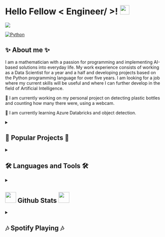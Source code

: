 # Hello Fellow < Engineer/ >! <img src = "https://raw.githubusercontent.com/MartinHeinz/MartinHeinz/master/wave.gif" width = 30px> 
<p>
  <a href="https://github.com/DenverCoder1/readme-typing-svg">
    <img src="https://readme-typing-svg.herokuapp.com?&font=IBM+Plex+Sans&color=abcdef&size=20&lines=Hi,+I'm+Maciek👋+I'm+a+Data+Scientist;Welcome+to+my+GitHub+Profile!;" />
  </a>
</p>
<p>
<a href="https://www.linkedin.com/in/m--malecki/" target="_blank">
  <img alt="Python" src="https://img.shields.io/badge/linkedin-%230077B5.svg?style=for-the-badge&logo=linkedin&logoColor=white">
</a> 
</p>

<!--   [![Gmail](https://img.shields.io/badge/Gmail-D14836?style=for-the-badge&logo=gmail&logoColor=white)]
    [![Discord](https://img.shields.io/badge/%3CServer%3E-%237289DA.svg?style=for-the-badge&logo=discord&logoColor=white)] -->
<h2> ✨ About me ✨ </h2>

I am a mathematician with a passion for programming and implementing AI-based solutions into everyday life. My work experience consists of working as a Data Scientist for a year and a half and developing projects based on the Python programming language for over five years. I am looking for a job where my current skills will be useful and where I can further develop in the field of Artificial Intelligence.

🔭 I am currently working on my personal project on detecting plastic bottles and counting how many there were, using a webcam.

🌱 I am currently learning Azure Databricks and object detection.

  
<details> 
  <summary><h2> 🌟 Popular Projects 🌟  </h2> </summary>

🌟 "Art2Sound" - algotyrm for automatically generating soundtrack music for images based on the emotions conveyed by the image. The result of work on a master's thesis: "Generating musical setting for a selected image". Description of the project will appear soon ;)

Tags:  Python, GAN, Pix2Pix, CNN, Mel-Spectrogram, MIDI

🌟 "Music Gameration" - Generating background music based on emotions for the production of game and movie productions.
Link to project website: https://music-gameration.herokuapp.com

Tags: Python, PyTorch Lightning, MusicTransformer, MIDI, WebScraping, Heroku

🌟 "#SzczepimySię - zwolennicy i przeciwnicy". - Detection of public sentiment related to vaccination. The project aimed to increase citizens' awareness of the actual opinion of the population about COVID-19 vaccination and what caused the most controversy among supporters and opponents. 
<a href="https://drive.google.com/file/d/1RSXEiQejyD0g9Vlsus2DEphEsn3PUAHf/view?usp=sharing">Link to poster</a>

Tags: Python, tweepy, HerBERT, XGBoost, GeoPandas

🌟 "Spot your taste" - A new system for recommending music on Spotify based on the relationship of songs to each other on the basis of occurrence in playlists.

Tags: Python, spotipy, KNN, streamlit, pandas, Azure


... and much more :) If you are curious about my work then feel free to contact me, I will be more than happy to tell you more about myself :)  
  
</details>
  
<details> 
  <summary><h2> 🛠️ Languages and Tools 🛠️ </h2></summary>
<!-- 
<a target="_blank">
  <img alt="" src="">
</a>  
-->
  
#### Programing Languages:
  
<p>
  <a>
    <img alt="Python" src="https://img.shields.io/badge/python-3670A0?style=for-the-badge&logo=python&logoColor=ffdd54">
  </a> 
  <a>
    <img alt="R" src="https://img.shields.io/badge/r-%23276DC3.svg?style=for-the-badge&logo=r&logoColor=white">
  </a> 
  <a href="https://learn.microsoft.com/en-us/sql/ssms/download-sql-server-management-studio-ssms?view=sql-server-ver16" target="_blank">
    <img alt="MS SQL" src="https://img.shields.io/badge/Microsoft%20SQL%20Sever-CC2927?style=for-the-badge&logo=microsoft%20sql%20server&logoColor=white">
  </a>
  <a>
    <img alt="Git" src="https://img.shields.io/badge/git-%23F05033.svg?style=for-the-badge&logo=git&logoColor=white">
  </a>  
  <a>
    <img alt="LaTeX" src="https://img.shields.io/badge/latex-%23008080.svg?style=for-the-badge&logo=latex&logoColor=white">
  </a>  
  <a href="https://www.docker.com/">
    <img alt="Docker" src="https://img.shields.io/badge/Docker-2CA5E0?style=for-the-badge&logo=docker&logoColor=white">
  </a>
</p>

#### Machine Learning & Deep Learning:
  
<p>
  <a target="_blank">
    <img alt="PyTorch" src="https://img.shields.io/badge/PyTorch-%23EE4C2C.svg?style=for-the-badge&logo=PyTorch&logoColor=white">
  </a> 
  <a target="_blank">
    <img alt="TensorFlow" src="https://img.shields.io/badge/TensorFlow-%23FF6F00.svg?style=for-the-badge&logo=TensorFlow&logoColor=white">
  </a>  
  <a href="https://scikit-learn.org/" target="_blank">
    <img alt="Scikit" src="https://img.shields.io/badge/scikit_learn-F7931E?style=for-the-badge&logo=scikit-learn&logoColor=white">
  </a>
  <a href="https://opencv.org/" target="_blank">
    <img alt="OpenCV" src="https://img.shields.io/badge/OpenCV-27338e?style=for-the-badge&logo=OpenCV&logoColor=white">
  </a>
  <a target="_blank">
    <img alt="MLFlow" src="https://img.shields.io/badge/mlflow-%23d9ead3.svg?style=for-the-badge&logo=numpy&logoColor=blue">
  </a>  
  <a target="_blank">
    <img alt="DVC" src="https://img.shields.io/badge/dvc-13ADC7.svg?style=for-the-badge&logo=DVC&logoColor=white">
  </a> 
</p>  

  
#### Data Analysis/Manipulation:
<a href="https://numpy.org/" target="_blank">
    <img alt="Numpy" src="https://img.shields.io/badge/Numpy-777BB4?style=for-the-badge&logo=numpy&logoColor=white">
  </a>

   <a href="https://pandas.pydata.org/" target="_blank">
    <img alt="Pandas" src="https://img.shields.io/badge/Pandas-2C2D72?style=for-the-badge&logo=pandas&logoColor=white">
  </a>
  
#### Visualisations & Reporting:
<p>
  <a href="https://plotly.com/" target="_blank">
    <img alt="Plotly" src="https://img.shields.io/badge/Plotly-3F4F75?style=for-the-badge&logo=plotly&logoColor=white">
  </a>
  <a target="_blank">
    <img alt="GGplot" src="https://img.shields.io/badge/ggplot-%23d9ead3.svg?style=for-the-badge&logo=Chart.js&logoColor=blue">
  </a>  
  <a target="_blank">
    <img alt="Matplotlib" src="https://img.shields.io/badge/Matplotlib-40228c.svg?style=for-the-badge&logo=LineageOS&logoColor=white">
  </a>  
  <a target="_blank">
    <img alt="Microsoft Office" src="https://img.shields.io/badge/Microsoft_Office-D83B01?style=for-the-badge&logo=microsoft-office&logoColor=white">
  </a>    
</p>
  
#### App & Dash:
<p>
  <a href="https://streamlit.io/" target="_blank">
    <img alt="Streamlit" src="https://img.shields.io/badge/Streamlit-FF4B4B?style=for-the-badge&logo=Streamlit&logoColor=white">
  </a>
  <a href="https://www.heroku.com/">
    <img alt="Heroku" src="https://img.shields.io/badge/Heroku-430098?style=for-the-badge&logo=heroku&logoColor=white">
  </a>
  <a target="_blank">
    <img alt="Vercel" src="https://img.shields.io/badge/vercel-%23000000.svg?style=for-the-badge&logo=vercel&logoColor=white">
  </a>    
</p>
  
#### Tools:
<p>
  <a href="https://jupyter.org/" target="_blank">
    <img alt="Jupyter" src="https://img.shields.io/badge/Jupyter-F37626.svg?&style=for-the-badge&logo=Jupyter&logoColor=white">
  </a>
  <a target="_blank">
    <img alt="Visual Studio Code" src="https://img.shields.io/badge/Visual%20Studio%20Code-0078d7.svg?style=for-the-badge&logo=visual-studio-code&logoColor=white">
  </a>   
  <a target="_blank">
    <img alt="Anaconda" src="https://img.shields.io/badge/Anaconda-%2344A833.svg?style=for-the-badge&logo=anaconda&logoColor=white">
  </a>  
  <a target="_blank">
    <img alt="Jira" src="https://img.shields.io/badge/jira-%230A0FFF.svg?style=for-the-badge&logo=jira&logoColor=white">
  </a>    
</p>

####  Operating Systems:
<p> 
  <a target="_blank">
    <img alt="Windows" src="https://img.shields.io/badge/Windows-0078D6?style=for-the-badge&logo=windows&logoColor=white">
  </a>  
  <a target="_blank">
    <img alt="Ubuntu" src="https://img.shields.io/badge/Ubuntu-E95420?style=for-the-badge&logo=ubuntu&logoColor=white">
  </a>  
</p>
  

  



<!-- <div style="display: inline_block"><br>
  <img align="center" alt="Rafa-Python" height="50" width="40" src="https://raw.githubusercontent.com/devicons/devicon/master/icons/python/python-original.svg">
  <img align="center" alt="Rafa-R" height="50" width="40" src="https://raw.githubusercontent.com/devicons/devicon/master/icons/r/r-original.svg">
  <img align="center" alt="Rafa-Latex" height="50" width="40" src="https://raw.githubusercontent.com/devicons/devicon/master/icons/latex/latex-original.svg">
  <img align="center" alt="Rafa-Pytorch" height="50" width="40" src="https://raw.githubusercontent.com/devicons/devicon/master/icons/pytorch/pytorch-original-wordmark.svg">
  <img align="center" alt="Rafa-vscode" height="50" width="40" src="https://raw.githubusercontent.com/devicons/devicon/master/icons/vscode/vscode-original.svg">
  <img align="center" alt="Rafa-Jupyter" height="50" width="40" src="https://raw.githubusercontent.com/devicons/devicon/master/icons/jupyter/jupyter-original-wordmark.svg">
  <img align="center" alt="Rafa-Windows" height="50" width="40" src="https://raw.githubusercontent.com/devicons/devicon/master/icons/windows8/windows8-original.svg">
  <img align="center" alt="Rafa-Ubuntu" height="50" width="40" src="https://raw.githubusercontent.com/devicons/devicon/master/icons/ubuntu/ubuntu-plain.svg">
</div> -->

</details>

<details> <summary>
<h2> <img src = "https://i.pinimg.com/originals/65/c4/f4/65c4f452571be1261e9c623f7da488ac.gif" width = 35px> Github Stats <img src = "https://i.pinimg.com/originals/65/c4/f4/65c4f452571be1261e9c623f7da488ac.gif" width = 35px> </h2></summary>
  <br/>
  <p align="center">
    <a>
    <img height="200em" src="https://github-readme-stats.vercel.app/api?username=Krukrukk&show_icons=true&theme=dracula"/>
    </a>  
  </p>
  <p align="center">
    <a>
      <img height="200em" src="https://github-readme-stats.vercel.app/api/top-langs/?username=Krukrukk&layout=compact&theme=dracula"/>
    </a>
  </p>
  <p align="center">  
    <a href="https://github.com/Krukrukk" target="_blank">
      <img alt="Visits" src="https://komarev.com/ghpvc/?username=Krukrukk&logo=GitHub&label=github%20visits&color=336699&logoColor=white&style=flat-square">
    </a>
  </p>
</details>

<!-- <details>   #TODO - convert private project to public
  <summary> <h2> 🌟 Popular Projects 🌟  </h2> </summary>
  <a href="https://github.com/Krukrukk/{name_of_project}">
  <img align="center" src="https://github-readme-stats.anuraghazra1.vercel.app/api/pin/?username=Krukrukk&repo={name_of_project}&theme=dracula" />
</a> 
</details>  -->


<details> 
  <summary> <h2> 🎶 Spotify Playing 🎶 </h2> </summary>
<table width="100%"> 
 <tr>
  <td width="50%">
    
  &nbsp; <br>  [![Spotify](https://novatorem-krukrukk.vercel.app/api/spotify?background_color=0d1117&border_color=ffffff)](https://open.spotify.com/user/76098cfc0e8d4d858d7acd96e75641a0)
</td>
  <td width="50%">
    <p align="center">   
      If you are comfortable with music on your ears and and you like fantasy music then I recommend you my playlist:
    </p> 
    <br>
    <p align="center"> 
      <a href="https://open.spotify.com/playlist/17yld6VQsHhGj7I214kei1" target="_blank">
        <img alt="Windows" src="https://img.shields.io/badge/Spotify_Playlist_'RPG_Ambiance_Fantasy_🌳_⚔️'-1DB954?style=for-the-badge&logo=Spotify&logoColor=white">
      </a>  
</table>

</details> 


